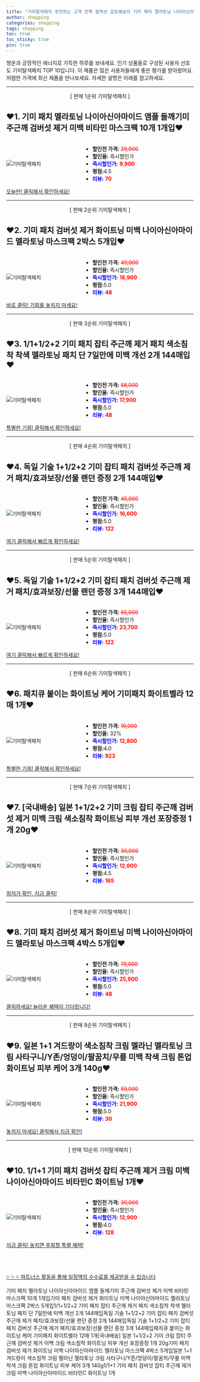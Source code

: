 ```yaml
---
title: "기미탈색패치 추천하는 고객 만족 컬렉션 검토해보자 기미 패치 멜라토닝 나이아신아마이드 앰플"
author: shopping
categories: shopping
tags: shopping
toc: true
toc_sticky: true
pin: true
---
```

행운과 긍정적인 에너지로 가득한 하루를 보내세요. 인기 상품들로 구성된 사용자 선호도 기미탈색패치 TOP 10입니다. 이 제품은 많은 사용자들에게 좋은 평가를 받아왔어요. 저렴한 가격에 최신 제품을 만나보세요. 자세한 설명은 아래를 참고하세요.

---
<p class="toplist" style="margin: 0 auto; display: block; width: fit-content;">[ 판매 1순위 기미탈색패치 ]</p>

<h2><strong>❤️1. 기미 패치 멜라토닝 나이아신아마이드 앰플 들깨기미 주근깨 검버섯 제거 미백 비타민 마스크팩 10개 1개입❤️</strong></h2>

<div style="display: flex; align-items: center;">
    <div style="flex: 0.4;">
        <img src="https://thumbnail6.coupangcdn.com/thumbnails/remote/230x230ex/image/vendor_inventory/6f32/92d70c914e7997a30184a3d61d14d93ac262044905116434ca426f8db261.jpg" alt="기미탈색패치" style="max-width: 100%;">
    </div>
    <div style="flex: 0.6; margin-left: 10px;">
        <ul>
            <li><strong>할인전 가격:</strong> <del style="color: red;">29,000</del></li>
            <li><strong>할인율:</strong> 즉시할인가</li>
            <li><span style='color:blue'><strong>즉시할인가:</strong></span> <span style='color:red'><strong>9,900</strong></span></li>
            <li><strong>평점:</strong>4.5</li>
            <li><span style='color:blue'><strong>리뷰:</strong></span> <span style='color:red'><strong>70</strong></span></li>
        </ul>
    </div>
</div>
<div class="center">
    <a href="https://selin100587001.github.io?lptag=AF9450613&subid=githubio&pageKey=8082439161&traceid=V0-153&itemId=22797382375&vendorItemId=89832336476" class="myButton">
        오늘만! 클릭해서 확인하세요!
    </a>
</div>


---
<p class="toplist" style="margin: 0 auto; display: block; width: fit-content;">[ 판매 2순위 기미탈색패치 ]</p>

<h2><strong>❤️2. 기미 패치 검버섯 제거 화이트닝 미백 나이아신아마이드 멜라토닝 마스크팩 2박스 5개입❤️</strong></h2>

<div style="display: flex; align-items: center;">
    <div style="flex: 0.4;">
        <img src="https://thumbnail9.coupangcdn.com/thumbnails/remote/230x230ex/image/vendor_inventory/c607/b0aaf48e7746be9898c090e7631c9cbea343eec066d943e78b0111627155.jpg" alt="기미탈색패치" style="max-width: 100%;">
    </div>
    <div style="flex: 0.6; margin-left: 10px;">
        <ul>
            <li><strong>할인전 가격:</strong> <del style="color: red;">49,000</del></li>
            <li><strong>할인율:</strong> 즉시할인가</li>
            <li><span style='color:blue'><strong>즉시할인가:</strong></span> <span style='color:red'><strong>18,900</strong></span></li>
            <li><strong>평점:</strong>5.0</li>
            <li><span style='color:blue'><strong>리뷰:</strong></span> <span style='color:red'><strong>48</strong></span></li>
        </ul>
    </div>
</div>
<div class="center">
    <a href="https://selin100587001.github.io?lptag=AF9450613&subid=githubio&pageKey=8113376115&traceid=V0-153&itemId=22992894774&vendorItemId=90026814697" class="myButton">
        바로 클릭! 기회를 놓치지 마세요!
    </a>
</div>


---
<p class="toplist" style="margin: 0 auto; display: block; width: fit-content;">[ 판매 3순위 기미탈색패치 ]</p>

<h2><strong>❤️3. 1/1+1/2+2 기미 패치 잡티 주근깨 제거 패치 색소침착 착색 멜라토닝 패치 단 7일만에 미백 개선 2개 144매입❤️</strong></h2>

<div style="display: flex; align-items: center;">
    <div style="flex: 0.4;">
        <img src="https://thumbnail10.coupangcdn.com/thumbnails/remote/230x230ex/image/vendor_inventory/a948/75cf433b8caca86c7bbd65dc4866433e59124fb2ca5d82bf461f7d42cec3.jpg" alt="기미탈색패치" style="max-width: 100%;">
    </div>
    <div style="flex: 0.6; margin-left: 10px;">
        <ul>
            <li><strong>할인전 가격:</strong> <del style="color: red;">58,000</del></li>
            <li><strong>할인율:</strong> 즉시할인가</li>
            <li><span style='color:blue'><strong>즉시할인가:</strong></span> <span style='color:red'><strong>17,900</strong></span></li>
            <li><strong>평점:</strong>5.0</li>
            <li><span style='color:blue'><strong>리뷰:</strong></span> <span style='color:red'><strong>48</strong></span></li>
        </ul>
    </div>
</div>
<div class="center">
    <a href="https://selin100587001.github.io?lptag=AF9450613&subid=githubio&pageKey=8226986751&traceid=V0-153&itemId=23664951499&vendorItemId=90690210278" class="myButton">
        특별한 기회! 클릭해서 확인하세요!
    </a>
</div>


---
<p class="toplist" style="margin: 0 auto; display: block; width: fit-content;">[ 판매 4순위 기미탈색패치 ]</p>

<h2><strong>❤️4. 독일 기술 1+1/2+2 기미 잡티 패치 검버섯 주근깨 제거 패치/효과보장/선물 랜던 증정 2개 144매입❤️</strong></h2>

<div style="display: flex; align-items: center;">
    <div style="flex: 0.4;">
        <img src="https://thumbnail8.coupangcdn.com/thumbnails/remote/230x230ex/image/vendor_inventory/e4e9/afff7ed825c1db539e7401ba279f9f554222ac364e9eac65995948854502.jpg" alt="기미탈색패치" style="max-width: 100%;">
    </div>
    <div style="flex: 0.6; margin-left: 10px;">
        <ul>
            <li><strong>할인전 가격:</strong> <del style="color: red;">45,000</del></li>
            <li><strong>할인율:</strong> 즉시할인가</li>
            <li><span style='color:blue'><strong>즉시할인가:</strong></span> <span style='color:red'><strong>16,600</strong></span></li>
            <li><strong>평점:</strong>5.0</li>
            <li><span style='color:blue'><strong>리뷰:</strong></span> <span style='color:red'><strong>122</strong></span></li>
        </ul>
    </div>
</div>
<div class="center">
    <a href="https://selin100587001.github.io?lptag=AF9450613&subid=githubio&pageKey=8150983768&traceid=V0-153&itemId=23196651070&vendorItemId=90229249552" class="myButton">
        여기 클릭해서 빠르게 확인하세요!
    </a>
</div>


---
<p class="toplist" style="margin: 0 auto; display: block; width: fit-content;">[ 판매 5순위 기미탈색패치 ]</p>

<h2><strong>❤️5. 독일 기술 1+1/2+2 기미 잡티 패치 검버섯 주근깨 제거 패치/효과보장/선물 랜던 증정 3개 144매입❤️</strong></h2>

<div style="display: flex; align-items: center;">
    <div style="flex: 0.4;">
        <img src="https://thumbnail7.coupangcdn.com/thumbnails/remote/230x230ex/image/vendor_inventory/99db/b9b60f7fecb550f1f070eba3d56251ec330c8772724d6cfbf1bfc350e1de.jpg" alt="기미탈색패치" style="max-width: 100%;">
    </div>
    <div style="flex: 0.6; margin-left: 10px;">
        <ul>
            <li><strong>할인전 가격:</strong> <del style="color: red;">65,000</del></li>
            <li><strong>할인율:</strong> 즉시할인가</li>
            <li><span style='color:blue'><strong>즉시할인가:</strong></span> <span style='color:red'><strong>23,700</strong></span></li>
            <li><strong>평점:</strong>5.0</li>
            <li><span style='color:blue'><strong>리뷰:</strong></span> <span style='color:red'><strong>122</strong></span></li>
        </ul>
    </div>
</div>
<div class="center">
    <a href="https://selin100587001.github.io?lptag=AF9450613&subid=githubio&pageKey=8150983768&traceid=V0-153&itemId=23196651067&vendorItemId=90229249540" class="myButton">
        여기 클릭해서 빠르게 확인하세요!
    </a>
</div>


---
<p class="toplist" style="margin: 0 auto; display: block; width: fit-content;">[ 판매 6순위 기미탈색패치 ]</p>

<h2><strong>❤️6. 패치큐 붙이는 화이트닝 케어 기미패치 화이트벨라 12매 1개❤️</strong></h2>

<div style="display: flex; align-items: center;">
    <div style="flex: 0.4;">
        <img src="https://thumbnail7.coupangcdn.com/thumbnails/remote/230x230ex/image/vendor_inventory/dc43/0e7dc14ba5066b0cd1edd15a8eaf21474220ce2414f918dba3e321becc6f.jpg" alt="기미탈색패치" style="max-width: 100%;">
    </div>
    <div style="flex: 0.6; margin-left: 10px;">
        <ul>
            <li><strong>할인전 가격:</strong> <del style="color: red;">19,000</del></li>
            <li><strong>할인율:</strong> 32%</li>
            <li><span style='color:blue'><strong>즉시할인가:</strong></span> <span style='color:red'><strong>12,800</strong></span></li>
            <li><strong>평점:</strong>4.0</li>
            <li><span style='color:blue'><strong>리뷰:</strong></span> <span style='color:red'><strong>923</strong></span></li>
        </ul>
    </div>
</div>
<div class="center">
    <a href="https://selin100587001.github.io?lptag=AF9450613&subid=githubio&pageKey=6710923928&traceid=V0-153&itemId=22291668419&vendorItemId=90125224233" class="myButton">
        특별한 기회! 클릭해서 확인하세요!
    </a>
</div>


---
<p class="toplist" style="margin: 0 auto; display: block; width: fit-content;">[ 판매 7순위 기미탈색패치 ]</p>

<h2><strong>❤️7. [국내배송] 일본 1+1/2+2 기미 크림 잡티 주근깨 검버섯 제거 미백 크림 색소침착 화이트닝 피부 개선 포장증정 1개 20g❤️</strong></h2>

<div style="display: flex; align-items: center;">
    <div style="flex: 0.4;">
        <img src="https://thumbnail8.coupangcdn.com/thumbnails/remote/230x230ex/image/vendor_inventory/4ecb/52340f43aa8c463623f8e145e097f10550b5e25959d261851650e26a9898.jpg" alt="기미탈색패치" style="max-width: 100%;">
    </div>
    <div style="flex: 0.6; margin-left: 10px;">
        <ul>
            <li><strong>할인전 가격:</strong> <del style="color: red;">30,000</del></li>
            <li><strong>할인율:</strong> 즉시할인가</li>
            <li><span style='color:blue'><strong>즉시할인가:</strong></span> <span style='color:red'><strong>12,600</strong></span></li>
            <li><strong>평점:</strong>4.5</li>
            <li><span style='color:blue'><strong>리뷰:</strong></span> <span style='color:red'><strong>165</strong></span></li>
        </ul>
    </div>
</div>
<div class="center">
    <a href="https://selin100587001.github.io?lptag=AF9450613&subid=githubio&pageKey=8133260002&traceid=V0-153&itemId=23100098795&vendorItemId=90133443173" class="myButton">
        최저가 확인, 지금 클릭!
    </a>
</div>


---
<p class="toplist" style="margin: 0 auto; display: block; width: fit-content;">[ 판매 8순위 기미탈색패치 ]</p>

<h2><strong>❤️8. 기미 패치 검버섯 제거 화이트닝 미백 나이아신아마이드 멜라토닝 마스크팩 4박스 5개입❤️</strong></h2>

<div style="display: flex; align-items: center;">
    <div style="flex: 0.4;">
        <img src="https://thumbnail8.coupangcdn.com/thumbnails/remote/230x230ex/image/vendor_inventory/9d92/29acbfaf90a65ac278641c6817d65d0aa8b59b6f56c35e95025820325724.jpg" alt="기미탈색패치" style="max-width: 100%;">
    </div>
    <div style="flex: 0.6; margin-left: 10px;">
        <ul>
            <li><strong>할인전 가격:</strong> <del style="color: red;">79,000</del></li>
            <li><strong>할인율:</strong> 즉시할인가</li>
            <li><span style='color:blue'><strong>즉시할인가:</strong></span> <span style='color:red'><strong>25,900</strong></span></li>
            <li><strong>평점:</strong>5.0</li>
            <li><span style='color:blue'><strong>리뷰:</strong></span> <span style='color:red'><strong>48</strong></span></li>
        </ul>
    </div>
</div>
<div class="center">
    <a href="https://selin100587001.github.io?lptag=AF9450613&subid=githubio&pageKey=8113376115&traceid=V0-153&itemId=22992894772&vendorItemId=90026814687" class="myButton">
        클릭하세요! 놀라운 혜택이 기다립니다!
    </a>
</div>


---
<p class="toplist" style="margin: 0 auto; display: block; width: fit-content;">[ 판매 9순위 기미탈색패치 ]</p>

<h2><strong>❤️9. 일본 1+1 겨드랑이 색소침착 크림 멜라닌 멜라토닝 크림 사타구니/Y존/엉덩이/팔꿈치/무릎 미백 착색 크림 톤업 화이트닝 피부 케어 3개 140g❤️</strong></h2>

<div style="display: flex; align-items: center;">
    <div style="flex: 0.4;">
        <img src="https://thumbnail9.coupangcdn.com/thumbnails/remote/230x230ex/image/vendor_inventory/501b/1ac076c147d25559e63369ed091d4db00e50c8b720cd2f79497a2770c71c.jpg" alt="기미탈색패치" style="max-width: 100%;">
    </div>
    <div style="flex: 0.6; margin-left: 10px;">
        <ul>
            <li><strong>할인전 가격:</strong> <del style="color: red;">59,000</del></li>
            <li><strong>할인율:</strong> 즉시할인가</li>
            <li><span style='color:blue'><strong>즉시할인가:</strong></span> <span style='color:red'><strong>21,900</strong></span></li>
            <li><strong>평점:</strong>5.0</li>
            <li><span style='color:blue'><strong>리뷰:</strong></span> <span style='color:red'><strong>30</strong></span></li>
        </ul>
    </div>
</div>
<div class="center">
    <a href="https://selin100587001.github.io?lptag=AF9450613&subid=githubio&pageKey=8230170046&traceid=V0-153&itemId=23685697289&vendorItemId=90766765136" class="myButton">
        놓치지 마세요! 클릭해서 지금 확인!
    </a>
</div>


---
<p class="toplist" style="margin: 0 auto; display: block; width: fit-content;">[ 판매 10순위 기미탈색패치 ]</p>

<h2><strong>❤️10. 1/1+1 기미 패치 검버섯 잡티 주근깨 제거 크림 미백 나이아신아마이드 비타민C 화이트닝 1개❤️</strong></h2>

<div style="display: flex; align-items: center;">
    <div style="flex: 0.4;">
        <img src="https://thumbnail8.coupangcdn.com/thumbnails/remote/230x230ex/image/vendor_inventory/f49a/ae1859fa02967d755c8a0cfe5337339b081aefc6421935884e23f38ce3ca.png" alt="기미탈색패치" style="max-width: 100%;">
    </div>
    <div style="flex: 0.6; margin-left: 10px;">
        <ul>
            <li><strong>할인전 가격:</strong> <del style="color: red;">30,000</del></li>
            <li><strong>할인율:</strong> 즉시할인가</li>
            <li><span style='color:blue'><strong>즉시할인가:</strong></span> <span style='color:red'><strong>12,900</strong></span></li>
            <li><strong>평점:</strong>4.0</li>
            <li><span style='color:blue'><strong>리뷰:</strong></span> <span style='color:red'><strong>128</strong></span></li>
        </ul>
    </div>
</div>
<div class="center">
    <a href="https://selin100587001.github.io?lptag=AF9450613&subid=githubio&pageKey=8110649346&traceid=V0-153&itemId=22976165818&vendorItemId=90517968226" class="myButton">
        지금 클릭! 놓치면 후회할 특별 혜택!
    </a>
</div>

<br><br><br>[💦 💦 💦 파트너스 활동을 통해 일정액의 수수료를 제공받을 수 있습니다](https://link.coupang.com/a/bcpT2c)<br><br>기미 패치 멜라토닝 나이아신아마이드 앰플 들깨기미 주근깨 검버섯 제거 미백 비타민 마스크팩 10개 1개입기미 패치 검버섯 제거 화이트닝 미백 나이아신아마이드 멜라토닝 마스크팩 2박스 5개입1/1+1/2+2 기미 패치 잡티 주근깨 제거 패치 색소침착 착색 멜라토닝 패치 단 7일만에 미백 개선 2개 144매입독일 기술 1+1/2+2 기미 잡티 패치 검버섯 주근깨 제거 패치/효과보장/선물 랜던 증정 2개 144매입독일 기술 1+1/2+2 기미 잡티 패치 검버섯 주근깨 제거 패치/효과보장/선물 랜던 증정 3개 144매입패치큐 붙이는 화이트닝 케어 기미패치 화이트벨라 12매 1개[국내배송] 일본 1+1/2+2 기미 크림 잡티 주근깨 검버섯 제거 미백 크림 색소침착 화이트닝 피부 개선 포장증정 1개 20g기미 패치 검버섯 제거 화이트닝 미백 나이아신아마이드 멜라토닝 마스크팩 4박스 5개입일본 1+1 겨드랑이 색소침착 크림 멜라닌 멜라토닝 크림 사타구니/Y존/엉덩이/팔꿈치/무릎 미백 착색 크림 톤업 화이트닝 피부 케어 3개 140g1/1+1 기미 패치 검버섯 잡티 주근깨 제거 크림 미백 나이아신아마이드 비타민C 화이트닝 1개